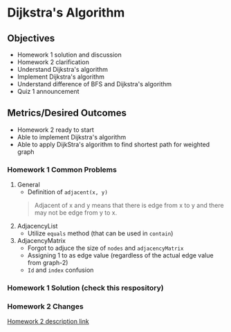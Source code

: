 # Dijkstra's Algorithm

## Objectives

* Homework 1 solution and discussion
* Homework 2 clarification
* Understand Dijkstra's algorithm
* Implement Dijkstra's algorithm
* Understand difference of BFS and Dijkstra's algorithm
* Quiz 1 announcement

## Metrics/Desired Outcomes

* Homework 2 ready to start
* Able to implement Dijkstra's algorithm
* Able to apply DijkStra's algorithm to find shortest path for weighted graph

### Homework 1 Common Problems

1. General
    * Definition of `adjacent(x, y)`  
    > Adjacent of x and y means that there is edge from x to y and there may not be edge from y to x.
1. AdjacencyList
    * Utilize `equals` method (that can be used in `contain`)
2. AdjacencyMatrix
    * Forgot to adjuce the size of `nodes` and `adjacencyMatrix` 
    * Assigning 1 to as edge value (regardless of the actual edge value from graph-2)
    * `Id` and `index` confusion

### Homework 1 Solution (check this respository)

### Homework 2 Changes

[Homework 2 description link](/documents/homeworks/homework2.md)